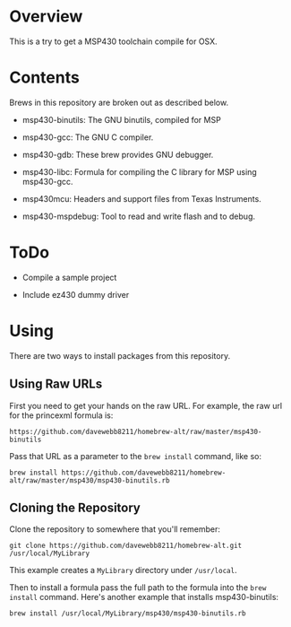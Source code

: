 # Overview

This is a try to get a MSP430 toolchain compile for OSX. 



# Contents

Brews in this repository are broken out as described below.

  * msp430-binutils:
    The GNU binutils, compiled for MSP

  * msp430-gcc:
    The GNU C compiler.

  * msp430-gdb:
    These brew provides GNU debugger. 

  * msp430-libc:
    Formula for compiling the C library for MSP using msp430-gcc. 

  * msp430mcu:
    Headers and support files from Texas Instruments. 

  * msp430-mspdebug:
    Tool to read and write flash and to debug. 

# ToDo
  
  * Compile a sample project
  
  * Include ez430 dummy driver


# Using

There are two ways to install packages from this repository.

## Using Raw URLs

First you need to get your hands on the raw URL. For example, the raw url for
the princexml formula is:

`https://github.com/davewebb8211/homebrew-alt/raw/master/msp430-binutils`


Pass that URL as a parameter to the `brew install` command, like so:

`brew install https://github.com/davewebb8211/homebrew-alt/raw/master/msp430/msp430-binutils.rb`

## Cloning the Repository

Clone the repository to somewhere that you'll remember:

`git clone https://github.com/davewebb8211/homebrew-alt.git /usr/local/MyLibrary`

This example creates a `MyLibrary` directory under `/usr/local`.

Then to install a formula pass the full path to the formula into the
`brew install` command. Here's another example that installs msp430-binutils:

`brew install /usr/local/MyLibrary/msp430/msp430-binutils.rb`
